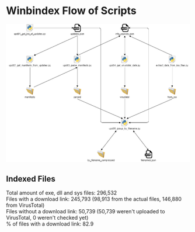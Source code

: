 # Winbindex Flow of Scripts

![winbindex-scripts-flow.png](winbindex-scripts-flow.png)

## Indexed Files

<!--FileStats-->
Total amount of exe, dll and sys files: 296,532  
Files with a download link: 245,793 (98,913 from the actual files, 146,880 from VirusTotal)  
Files without a download link: 50,739 (50,739 weren't uploaded to VirusTotal, 0 weren't checked yet)  
% of files with a download link: 82.9  
<!--/FileStats-->
